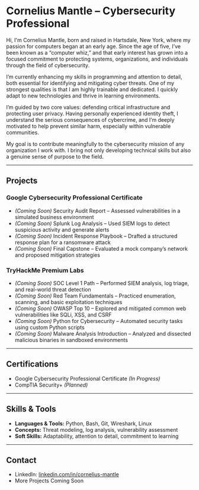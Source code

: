 # Cornelius Mantle – Cybersecurity Professional

Hi, I'm Cornelius Mantle, born and raised in Hartsdale, New York, where my passion for computers began at an early age. Since the age of five, I’ve been known as a “computer whiz,” and that early interest has grown into a focused commitment to protecting systems, organizations, and individuals through the field of cybersecurity.

I’m currently enhancing my skills in programming and attention to detail, both essential for identifying and mitigating cyber threats. One of my strongest qualities is that I am highly trainable and dedicated. I quickly adapt to new technologies and thrive in learning environments.

I’m guided by two core values: defending critical infrastructure and protecting user privacy. Having personally experienced identity theft, I understand the serious consequences of cybercrime, and I’m deeply motivated to help prevent similar harm, especially within vulnerable communities.

My goal is to contribute meaningfully to the cybersecurity mission of any organization I work with. I bring not only developing technical skills but also a genuine sense of purpose to the field.

---

## Projects

### Google Cybersecurity Professional Certificate
- *(Coming Soon)* Security Audit Report – Assessed vulnerabilities in a simulated business environment
- *(Coming Soon)* Splunk Log Analysis – Used SIEM logs to detect suspicious activity and generate alerts
- *(Coming Soon)* Incident Response Playbook – Drafted a structured response plan for a ransomware attack
- *(Coming Soon)* Final Capstone – Evaluated a mock company’s network and proposed mitigation strategies

### TryHackMe Premium Labs
- *(Coming Soon)* SOC Level 1 Path – Performed SIEM analysis, log triage, and real-world threat detection
- *(Coming Soon)* Red Team Fundamentals – Practiced enumeration, scanning, and basic exploitation techniques
- *(Coming Soon)* OWASP Top 10 – Explored and mitigated common web vulnerabilities like SQLi, XSS, and CSRF
- *(Coming Soon)* Python for Cybersecurity – Automated security tasks using custom Python scripts
- *(Coming Soon)* Malware Analysis Introduction – Analyzed and dissected malicious binaries in sandboxed environments

---

## Certifications
- Google Cybersecurity Professional Certificate *(In Progress)*
- CompTIA Security+ *(Planned)*

---

## Skills & Tools
- **Languages & Tools:** Python, Bash, Git, Wireshark, Linux
- **Concepts:** Threat modeling, log analysis, vulnerability assessment
- **Soft Skills:** Adaptability, attention to detail, commitment to learning

---

## Contact

- LinkedIn: [linkedin.com/in/cornelius-mantle](https://www.linkedin.com/in/cornelius-mantle)
- More Projects Coming Soon
